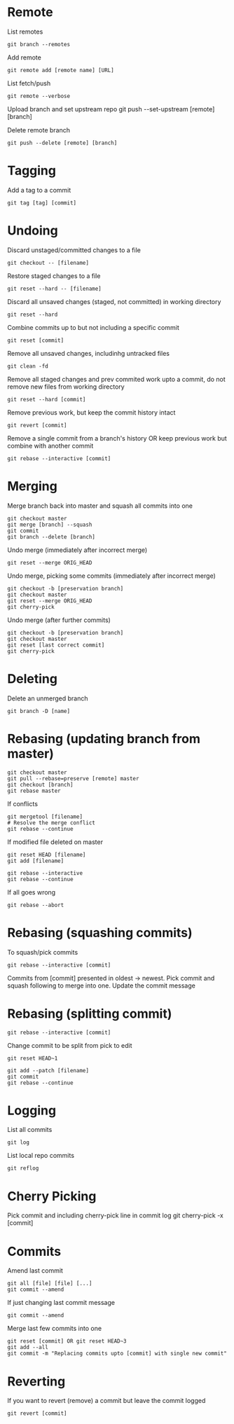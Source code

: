 Remote
======

List remotes

	git branch --remotes

Add remote

	git remote add [remote name] [URL]

List fetch/push

	git remote --verbose

Upload branch and set upstream repo 
	git push --set-upstream [remote] [branch]

Delete remote branch

	git push --delete [remote] [branch]

Tagging
=======

Add a tag to a commit

	git tag [tag] [commit]


Undoing
=======

Discard unstaged/committed changes to a file

	git checkout -- [filename]

Restore staged changes to a file

	git reset --hard -- [filename]

Discard all unsaved changes (staged, not committed) in working directory

	git reset --hard

Combine commits up to but not including a specific commit

	git reset [commit]

Remove all unsaved changes, includinhg untracked files

	git clean -fd

Remove all staged changes and prev commited work upto a commit, do not remove
new files from working directory

	git reset --hard [commit]

Remove previous work, but keep the commit history intact

	git revert [commit]

Remove a single commit from a branch's history OR keep previous work but
combine with another commit

	git rebase --interactive [commit]



Merging
=======

Merge branch back into master and squash all commits into one

	git checkout master
	git merge [branch] --squash
	git commit
	git branch --delete [branch]

Undo merge (immediately after incorrect merge)

	git reset --merge ORIG_HEAD

Undo merge, picking some commits (immediately after incorrect merge)

	git checkout -b [preservation branch]
	git checkout master
	git reset --merge ORIG_HEAD
	git cherry-pick

Undo merge (after further commits)

	git checkout -b [preservation branch]
	git checkout master
	git reset [last correct commit]
	git cherry-pick




Deleting
========

Delete an unmerged branch

	git branch -D [name]

Rebasing (updating branch from master)
========

	git checkout master
	git pull --rebase=preserve [remote] master
	git checkout [branch]
	git rebase master

If conflicts

	git mergetool [filename]
	# Resolve the merge conflict
	git rebase --continue

If modified file deleted on master

	git reset HEAD [filename]
	git add [filename]

	git rebase --interactive
	git rebase --continue

If all goes wrong

	git rebase --abort

Rebasing (squashing commits)
========

To squash/pick commits

	git rebase --interactive [commit]

Commits from [commit] presented in oldest -> newest. Pick commit and squash
following to merge into one. Update the commit message

Rebasing (splitting commit)
========

	git rebase --interactive [commit]

Change commit to be split from pick to edit

	git reset HEAD~1

	git add --patch [filename]
	git commit
	git rebase --continue





Logging
=======

List all commits

	git log

List local repo commits

	git reflog

Cherry Picking
==============

Pick commit and including cherry-pick line in commit log
	git cherry-pick -x [commit]

Commits
=======

Amend last commit

	git all [file] [file] [...]
	git commit --amend

If just changing last commit message

	git commit --amend

Merge last few commits into one

	git reset [commit] OR git reset HEAD~3
	git add --all
	git commit -m "Replacing commits upto [commit] with single new commit"


Reverting 
=========

If you want to revert (remove) a commit but leave the commit logged

	git revert [commit]
